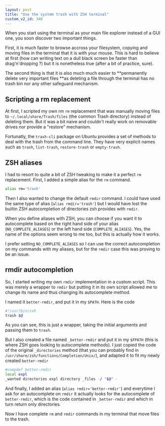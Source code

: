 ```yaml
---
layout: post
title: "Use the system trash with ZSH terminal"
custom_v2_id: 340
---
```


When you start using the terminal as your main file explorer instead of a GUI
one, you soon discover two important things.

First, it is much faster to browse accross your filesystem, copying and moving
files in the terminal that it is with your mouse. This is hard to believe at
first (how can writing text on a dull black screen be faster than
drag'n'dropping ?) but it is nonetheless true (after a bit of practice, sure).

The second thing is that it is also much much easier to **permanently delete
very important files **as deleting a file through the terminal has no trash
bin nor any other safeguard mechanism.

## Scripting a rm replacement

At first, I scripted my own rm `rm` replacement that was manually moving files
to `~/.local/share/Trash/files` (the common Trash directory) instead of
deleting them. But it was a bit naive and couldn't really work on removable
drives nor provide a "restore" mechanism.

Fortunatly, the `trash-cli` package on Ubuntu provides a set of methods to
deal with the trash from the command line. They have very explicit names such
as `trash`, `list-trash`, `restore-trash` or `empty-trash`.

## ZSH aliases

I had to resort to quite a bit of ZSH tweaking to make it a perfect `rm`
replacement. First, I added a simple alias for the `rm` command.


```sh
alias rm='trash'
```

Then I also wanted to change the default `rmdir` command. I could have used
the same type of alias (`alias rmdir='trash'`) but I would have lost the
builtin ZSH autocompletion of directories zsh provides with `rmdir`.

When you define aliases with ZSH, you can choose if you want it to
autocomplete based on the right hand side of your alias
(`NO_COMPLETE_ALIASES`) or the left hand side (`COMPLETE_ALIASES`). Yes, the
name of the options seem wrong to me too, but this is actually how it works.

I prefer setting `NO_COMPLETE_ALIASES` so I can use the correct autocompletion
on my commands with my aliases, but for the `rmdir` case this was proving to
be an issue.

## rmdir autocompletion

So, I started writing my own `rmdir` implementation in a custom script. This
was merely a wrapper to `rmdir` but putting it in its own script allowed me to
change its name and thus changing its autocomplete method.

I named it `better-rmdir`, and put it in my `$PATH`. Here is the code


```sh
#!/usr/bin/zsh
trash $@
```

As you can see, this is just a wrapper, taking the initial arguments and
passing them to `trash`.

But I also created a file named `_better-rmdir` and put it in my `$FPATH`
(this is where ZSH goes looking to autocomplete methods). I just copied the
code of the original `_directories` method (that you can probably find in
`/usr/share/zsh/functions/Completion/Unix/`), and adapted it to fit my newly
created `better-rmdir`


```sh
#compdef better-rmdir
local expl
_wanted directories expl directory _files -/ "$@" -
```


And finally, I added an alias (`alias rmdir='better-rmdir'`) and everytime I
ask for an autocomplete on `rmdir` it actually looks for the autocomplete of
`better-rmdir`, which is the code contained in `_better-rmdir` and which in
turn return only directories.

Now I have complete `rm` and `rmdir` commands in my terminal that move files
to the trash.

